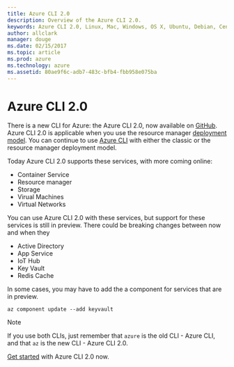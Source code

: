 ```yaml
---
title: Azure CLI 2.0
description: Overview of the Azure CLI 2.0.
keywords: Azure CLI 2.0, Linux, Mac, Windows, OS X, Ubuntu, Debian, CentOS, RHEL, SUSE, CoreOS, Docker, Windows, Python, PIP
author: allclark
manager: douge
ms.date: 02/15/2017
ms.topic: article
ms.prod: azure
ms.technology: azure
ms.assetid: 80ae9f6c-adb7-483c-bfb4-fbb958e075ba
---
```


# Azure CLI 2.0

There is a new CLI for Azure: the Azure CLI 2.0, now available on [GitHub](http://github.com/azure/azure-cli).
Azure CLI 2.0 is applicable when you use the resource manager [deployment model](/azure/resource-manager-deployment-model).
You can continue to use [Azure CLI](/azure/xplat-cli-install?toc=%2fazure%2fvirtual-machines%2flinux%2ftoc.json)
with either the classic or the resource manager deployment model.

Today Azure CLI 2.0 supports these services, with more coming online:
- Container Service
- Resource manager
- Storage
- Virual Machines
- Virtual Networks

You can use Azure CLI 2.0 with these services, but support for these services is still in preview.
There could be breaking changes between now and when they 
- Active Directory
- App Service
- IoT Hub
- Key Vault
- Redis Cache

In some cases, you may have to add the a component for services that are in preview.

```azurecli
az component update --add keyvault
```

> [!Note]
> If you use both CLIs, just remember that `azure` is the old CLI - Azure CLI, and that `az` is the new CLI - Azure CLI 2.0. 

[Get started](get-started-with-az-cli2.md) with Azure CLI 2.0 now.

